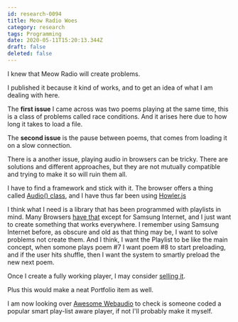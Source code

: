 ```yaml
---
id: research-0094
title: Meow Radio Woes
category: research
tags: Programming
date: 2020-05-11T15:20:13.344Z
draft: false
deleted: false
---
```


I knew that Meow Radio will create problems.

I published it because it kind of works, and to get an idea of what I am dealing with here.

The **first issue** I came across was two poems playing at the same time, this is a class of problems called race conditions. And it arises here due to how long it takes to load a file.

The **second issue** is the pause between poems, that comes from loading it on a slow connection.

There is a another issue, playing audio in browsers can be tricky.
There are solutions and different approaches, but they are not mutually compatible and trying to make it so will ruin them all.

I have to find a framework and stick with it. The browser offers a thing called [Audio() class](https://developer.mozilla.org/en-US/docs/Web/API/HTMLAudioElement/Audio),
and I have thus far been using [Howler.js](https://github.com/goldfire/howler.js#documentation)

I think what I need is a library that has been programmed with playlists in mind.
Many Browsers [have that](https://developer.mozilla.org/en-US/docs/Web/API/AudioTrackList) except for Samsung Internet, and I just want to create something that works everywhere. I remember using Samsung Internet before, as obscure and old as that thing may be, I want to solve problems not create them. And I think, I want the Playlist to be like the main concept, when somone plays poem #7 I want poem #8 to start preloading, and if the user hits shuffle, then I want the system to smartly preload the new next poem.

Once I create a fully working player, I may consider [selling it](https://codecanyon.net/search/player).

Plus this would make a neat Portfolio item as well.

I am now looking over [Awesome Webaudio](https://github.com/notthetup/awesome-webaudio) to check is someone coded a popular smart play-list aware player, if not I'll probably make it myself.
